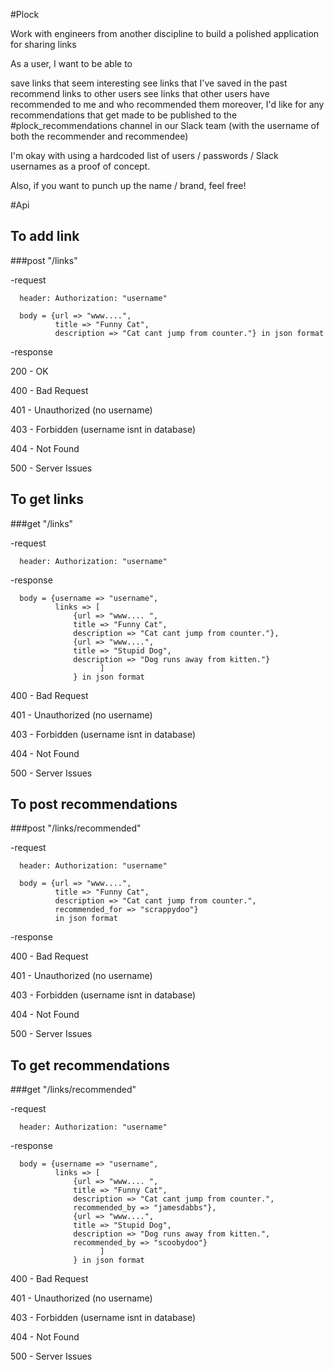 #Plock

Work with engineers from another discipline to build a polished application for sharing links

As a user, I want to be able to

save links that seem interesting
see links that I've saved in the past
recommend links to other users
see links that other users have recommended to me and who recommended them
moreover, I'd like for any recommendations that get made to be published to the #plock_recommendations channel in our Slack team (with the username of both the recommender and recommendee)

I'm okay with using a hardcoded list of users / passwords / Slack usernames as a proof of concept.

Also, if you want to punch up the name / brand, feel free!

#Api

## To add link
  ###post "/links"

  -request
```
  header: Authorization: "username"
```
```
  body = {url => "www....",
          title => "Funny Cat",
          description => "Cat cant jump from counter."} in json format
```
  -response

  200 - OK

  400 - Bad Request

  401 - Unauthorized (no username)

  403 - Forbidden (username isnt in database)

  404 - Not Found

  500 - Server Issues

## To get links
  ###get "/links"

  -request
```
  header: Authorization: "username"
```
  -response
```
  body = {username => "username",
          links => [
              {url => "www.... ",
              title => "Funny Cat",
              description => "Cat cant jump from counter."},
              {url => "www....",
              title => "Stupid Dog",
              description => "Dog runs away from kitten."}
                    ]
              } in json format
```
  400 - Bad Request

  401 - Unauthorized (no username)

  403 - Forbidden (username isnt in database)

  404 - Not Found

  500 - Server Issues

## To post recommendations
  ###post "/links/recommended"

  -request
```
  header: Authorization: "username"
```
```
  body = {url => "www....",
          title => "Funny Cat",
          description => "Cat cant jump from counter.",
          recommended_for => "scrappydoo"}
          in json format
```
  -response

  400 - Bad Request

  401 - Unauthorized (no username)

  403 - Forbidden (username isnt in database)

  404 - Not Found

  500 - Server Issues

## To get recommendations
  ###get "/links/recommended"

  -request
```
  header: Authorization: "username"
```
  -response
```
  body = {username => "username",
          links => [
              {url => "www.... ",
              title => "Funny Cat",
              description => "Cat cant jump from counter.",
              recommended_by => "jamesdabbs"},
              {url => "www....",
              title => "Stupid Dog",
              description => "Dog runs away from kitten.",
              recommended_by => "scoobydoo"}
                    ]
              } in json format
```
  400 - Bad Request

  401 - Unauthorized (no username)

  403 - Forbidden (username isnt in database)

  404 - Not Found

  500 - Server Issues
